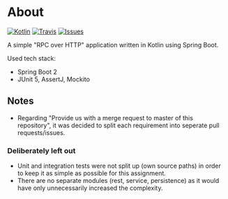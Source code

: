 # About

[![Kotlin](https://img.shields.io/badge/kotlin-1.2.71-blue.svg)](http://kotlinlang.org)
[![Travis](https://img.shields.io/travis/christophpickl/payconiq.svg)](https://travis-ci.org/christophpickl/payconiq)
[![Issues](https://img.shields.io/github/issues/christophpickl/payconiq.svg)](https://github.com/christophpickl/payconiq/issues?q=is%3Aopen) 

A simple "RPC over HTTP" application written in Kotlin using Spring Boot.

Used tech stack:

* Spring Boot 2
* JUnit 5, AssertJ, Mockito


## Notes

* Regarding "Provide us with a merge request to master of this repository", it was decided to split each requirement into seperate pull requests/issues.

### Deliberately left out

* Unit and integration tests were not split up (own source paths) in order to keep it as simple as possible for this assignment.
* There are no separate modules (rest, service, persistence) as it would have only unnecessarily increased the complexity.
